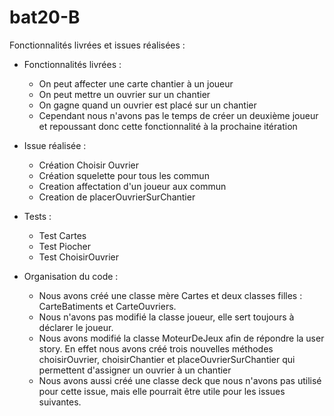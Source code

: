 # bat20-B

Fonctionnalités livrées et issues réalisées : 
- Fonctionnalités livrées :
    - On peut affecter une carte chantier à un joueur
    - On peut mettre un ouvrier sur un chantier
    - On gagne quand un ouvrier est placé sur un chantier
    - Cependant nous n'avons pas le temps de créer un deuxième joueur et repoussant donc cette fonctionnalité à la prochaine itération 

- Issue réalisée :
    - Création Choisir Ouvrier
    - Création squelette pour tous les commun
    - Creation affectation d'un joueur aux commun
    - Creation de placerOuvrierSurChantier

- Tests :
    - Test Cartes
    - Test Piocher
    - Test ChoisirOuvrier

- Organisation du code :
    - Nous avons créé une classe mère Cartes et deux classes filles : CarteBatiments et CarteOuvriers.
    - Nous n'avons pas modifié la classe joueur, elle sert toujours à déclarer le joueur.
    - Nous avons modifié la classe MoteurDeJeux afin de répondre la user story. En effet nous avons créé trois nouvelles méthodes choisirOuvrier, choisirChantier et placeOuvrierSurChantier qui permettent d'assigner un ouvrier à un chantier
    - Nous avons aussi créé une classe deck que nous n'avons pas utilisé pour cette issue, mais elle pourrait être utile pour les issues suivantes. 
    